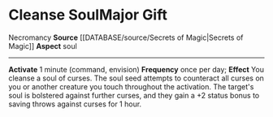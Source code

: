 ﻿---
id: '82'
item_category: Relics
name: Cleanse Soul
rarity: Common
school: Necromancy
source: '[[DATABASE/source/Secrets of Magic|Secrets of Magic]]'
trait:
- '[[DATABASE/trait/Necromancy|Necromancy]]'
type: Relic Major Gift

---
# Cleanse Soul<span class="item-type">Major Gift</span>

<span class="item-trait">Necromancy</span>
**Source** [[DATABASE/source/Secrets of Magic|Secrets of Magic]] 
**Aspect** soul

---
**Activate** 1 minute (command, envision) **Frequency** once per day; **Effect** You cleanse a soul of curses. The soul seed attempts to counteract all curses on you or another creature you touch throughout the activation. The target's soul is bolstered against further curses, and they gain a +2 status bonus to saving throws against curses for 1 hour.